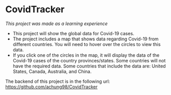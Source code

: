 # CovidTracker

*This project was made as a learning experience*

- This project will show the global data for Covid-19 cases.
- The project includes a map that shows data regarding Covid-19 from different countries. You will need to hover over the circles to view this data.
- If you click one of the circles in the map, it will display the data of the Covid-19 cases of the country provinces/states. Some countries will not have the required data. Some countries that include the data are: United States, Canada, Australia, and China.

The backend of this project is in the following url: https://github.com/achung98/CovidTracker
